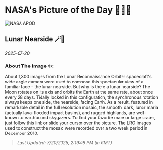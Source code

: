 
# NASA's Picture of the Day 🧑‍🚀💫

  ![NASA APOD](https://apod.nasa.gov/apod/image/1103/lroc_wac_nearside.jpg)
  
  ## Lunar Nearside 🪄🌌
  
  _2025-07-20_
  
  ### About The Image ✨: 
  
  About 1,300 images from the Lunar Reconnaissance Orbiter spacecraft's wide angle camera were used to compose this spectacular view of a familiar face - the lunar nearside. But why is there a lunar nearside? The Moon rotates on its axis and orbits the Earth at the same rate, about once every 28 days. Tidally locked in this configuration, the synchronous rotation always keeps one side, the nearside, facing Earth. As a result, featured in remarkable detail in the full resolution mosaic, the smooth, dark, lunar maria (actually lava-flooded impact basins), and rugged highlands, are well-known to earthbound skygazers. To find your favorite mare or large crater, just follow this link or slide your cursor over the picture. The LRO images used to construct the mosaic were recorded over a two week period in December 2010.
  
  
  
  > _Last Updated: 7/20/2025, 2:19:08 PM (in GMT)_
  